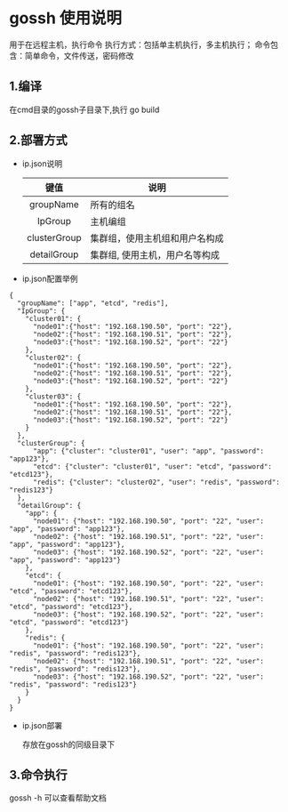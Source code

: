 # gossh 使用说明
用于在远程主机，执行命令
执行方式：包括单主机执行，多主机执行；
命令包含：简单命令，文件传送，密码修改

## 1.编译
在cmd目录的gossh子目录下,执行 go build

## 2.部署方式

+ ip.json说明

   | 键值  | 说明 |
   |:-----:|------|
   | groupName    | 所有的组名 |
   | IpGroup      | 主机编组   |
   | clusterGroup | 集群组，使用主机组和用户名构成 |
   | detailGroup  | 集群组, 使用主机，用户名等构成 |

+ ip.json配置举例

```
{
  "groupName": ["app", "etcd", "redis"],
  "IpGroup": {
    "cluster01": {
      "node01":{"host": "192.168.190.50", "port": "22"},
      "node02":{"host": "192.168.190.51", "port": "22"},
      "node03":{"host": "192.168.190.52", "port": "22"}
    },
    "cluster02": {
      "node01":{"host": "192.168.190.50", "port": "22"},
      "node02":{"host": "192.168.190.51", "port": "22"},
      "node03":{"host": "192.168.190.52", "port": "22"}
    },
    "cluster03": {
      "node01":{"host": "192.168.190.50", "port": "22"},
      "node02":{"host": "192.168.190.51", "port": "22"},
      "node03":{"host": "192.168.190.52", "port": "22"}
    }
  },
  "clusterGroup": {
      "app": {"cluster": "cluster01", "user": "app", "password": "app123"},
      "etcd": {"cluster": "cluster01", "user": "etcd", "password": "etcd123"},
      "redis": {"cluster": "cluster02", "user": "redis", "password": "redis123"}
  },
  "detailGroup": {
    "app": {
      "node01": {"host": "192.168.190.50", "port": "22", "user": "app", "password": "app123"},
      "node02": {"host": "192.168.190.51", "port": "22", "user": "app", "password": "app123"},
      "node03": {"host": "192.168.190.52", "port": "22", "user": "app", "password": "app123"}
    },
    "etcd": {
      "node01": {"host": "192.168.190.50", "port": "22", "user": "etcd", "password": "etcd123"},
      "node02": {"host": "192.168.190.51", "port": "22", "user": "etcd", "password": "etcd123"},
      "node03": {"host": "192.168.190.52", "port": "22", "user": "etcd", "password": "etcd123"}
    },
    "redis": {
      "node01": {"host": "192.168.190.50", "port": "22", "user": "redis", "password": "redis123"},
      "node02": {"host": "192.168.190.51", "port": "22", "user": "redis", "password": "redis123"},
      "node03": {"host": "192.168.190.52", "port": "22", "user": "redis", "password": "redis123"}
    }
  }
}
```
+ ip.json部署

  存放在gossh的同级目录下

## 3.命令执行

   gossh -h 可以查看帮助文档





